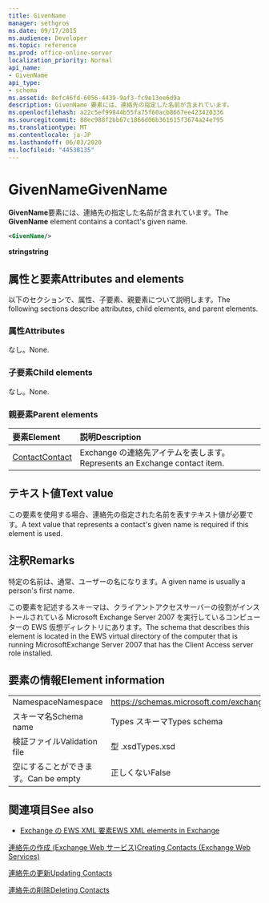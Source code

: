 ```yaml
---
title: GivenName
manager: sethgros
ms.date: 09/17/2015
ms.audience: Developer
ms.topic: reference
ms.prod: office-online-server
localization_priority: Normal
api_name:
- GivenName
api_type:
- schema
ms.assetid: 8efc46fd-6056-4439-9af3-fc9e13ee6d9a
description: GivenName 要素には、連絡先の指定した名前が含まれています。
ms.openlocfilehash: a22c5ef99844b55fa75f60acb8667ee423420336
ms.sourcegitcommit: 88ec988f2bb67c1866d06b361615f3674a24e795
ms.translationtype: MT
ms.contentlocale: ja-JP
ms.lasthandoff: 06/03/2020
ms.locfileid: "44530135"
---
```

# <a name="givenname"></a><span data-ttu-id="27869-103">GivenName</span><span class="sxs-lookup"><span data-stu-id="27869-103">GivenName</span></span>

<span data-ttu-id="27869-104">**GivenName**要素には、連絡先の指定した名前が含まれています。</span><span class="sxs-lookup"><span data-stu-id="27869-104">The **GivenName** element contains a contact's given name.</span></span> 
  
```xml
<GivenName/>
```

 <span data-ttu-id="27869-105">**string**</span><span class="sxs-lookup"><span data-stu-id="27869-105">**string**</span></span>
## <a name="attributes-and-elements"></a><span data-ttu-id="27869-106">属性と要素</span><span class="sxs-lookup"><span data-stu-id="27869-106">Attributes and elements</span></span>

<span data-ttu-id="27869-107">以下のセクションで、属性、子要素、親要素について説明します。</span><span class="sxs-lookup"><span data-stu-id="27869-107">The following sections describe attributes, child elements, and parent elements.</span></span>
  
### <a name="attributes"></a><span data-ttu-id="27869-108">属性</span><span class="sxs-lookup"><span data-stu-id="27869-108">Attributes</span></span>

<span data-ttu-id="27869-109">なし。</span><span class="sxs-lookup"><span data-stu-id="27869-109">None.</span></span>
  
### <a name="child-elements"></a><span data-ttu-id="27869-110">子要素</span><span class="sxs-lookup"><span data-stu-id="27869-110">Child elements</span></span>

<span data-ttu-id="27869-111">なし。</span><span class="sxs-lookup"><span data-stu-id="27869-111">None.</span></span>
  
### <a name="parent-elements"></a><span data-ttu-id="27869-112">親要素</span><span class="sxs-lookup"><span data-stu-id="27869-112">Parent elements</span></span>

|<span data-ttu-id="27869-113">**要素**</span><span class="sxs-lookup"><span data-stu-id="27869-113">**Element**</span></span>|<span data-ttu-id="27869-114">**説明**</span><span class="sxs-lookup"><span data-stu-id="27869-114">**Description**</span></span>|
|:-----|:-----|
|[<span data-ttu-id="27869-115">Contact</span><span class="sxs-lookup"><span data-stu-id="27869-115">Contact</span></span>](contact.md) <br/> |<span data-ttu-id="27869-116">Exchange の連絡先アイテムを表します。</span><span class="sxs-lookup"><span data-stu-id="27869-116">Represents an Exchange contact item.</span></span>  <br/> |
   
## <a name="text-value"></a><span data-ttu-id="27869-117">テキスト値</span><span class="sxs-lookup"><span data-stu-id="27869-117">Text value</span></span>

<span data-ttu-id="27869-118">この要素を使用する場合、連絡先の指定された名前を表すテキスト値が必要です。</span><span class="sxs-lookup"><span data-stu-id="27869-118">A text value that represents a contact's given name is required if this element is used.</span></span>
  
## <a name="remarks"></a><span data-ttu-id="27869-119">注釈</span><span class="sxs-lookup"><span data-stu-id="27869-119">Remarks</span></span>

<span data-ttu-id="27869-120">特定の名前は、通常、ユーザーの名になります。</span><span class="sxs-lookup"><span data-stu-id="27869-120">A given name is usually a person's first name.</span></span>
  
<span data-ttu-id="27869-121">この要素を記述するスキーマは、クライアントアクセスサーバーの役割がインストールされている Microsoft Exchange Server 2007 を実行しているコンピューターの EWS 仮想ディレクトリにあります。</span><span class="sxs-lookup"><span data-stu-id="27869-121">The schema that describes this element is located in the EWS virtual directory of the computer that is running MicrosoftExchange Server 2007 that has the Client Access server role installed.</span></span>
  
## <a name="element-information"></a><span data-ttu-id="27869-122">要素の情報</span><span class="sxs-lookup"><span data-stu-id="27869-122">Element information</span></span>

|||
|:-----|:-----|
|<span data-ttu-id="27869-123">Namespace</span><span class="sxs-lookup"><span data-stu-id="27869-123">Namespace</span></span>  <br/> |https://schemas.microsoft.com/exchange/services/2006/types  <br/> |
|<span data-ttu-id="27869-124">スキーマ名</span><span class="sxs-lookup"><span data-stu-id="27869-124">Schema name</span></span>  <br/> |<span data-ttu-id="27869-125">Types スキーマ</span><span class="sxs-lookup"><span data-stu-id="27869-125">Types schema</span></span>  <br/> |
|<span data-ttu-id="27869-126">検証ファイル</span><span class="sxs-lookup"><span data-stu-id="27869-126">Validation file</span></span>  <br/> |<span data-ttu-id="27869-127">型 .xsd</span><span class="sxs-lookup"><span data-stu-id="27869-127">Types.xsd</span></span>  <br/> |
|<span data-ttu-id="27869-128">空にすることができます。</span><span class="sxs-lookup"><span data-stu-id="27869-128">Can be empty</span></span>  <br/> |<span data-ttu-id="27869-129">正しくない</span><span class="sxs-lookup"><span data-stu-id="27869-129">False</span></span>  <br/> |
   
## <a name="see-also"></a><span data-ttu-id="27869-130">関連項目</span><span class="sxs-lookup"><span data-stu-id="27869-130">See also</span></span>



- [<span data-ttu-id="27869-131">Exchange の EWS XML 要素</span><span class="sxs-lookup"><span data-stu-id="27869-131">EWS XML elements in Exchange</span></span>](ews-xml-elements-in-exchange.md)


[<span data-ttu-id="27869-132">連絡先の作成 (Exchange Web サービス)</span><span class="sxs-lookup"><span data-stu-id="27869-132">Creating Contacts (Exchange Web Services)</span></span>](https://msdn.microsoft.com/library/4845917e-70d1-481c-bbd7-011ec6571789%28Office.15%29.aspx)
  
[<span data-ttu-id="27869-133">連絡先の更新</span><span class="sxs-lookup"><span data-stu-id="27869-133">Updating Contacts</span></span>](https://msdn.microsoft.com/library/9a865953-b94a-4229-b632-2dee433314be%28Office.15%29.aspx)
  
[<span data-ttu-id="27869-134">連絡先の削除</span><span class="sxs-lookup"><span data-stu-id="27869-134">Deleting Contacts</span></span>](https://msdn.microsoft.com/library/fcc3dc84-cd3e-455e-a1a7-ae6921c9b588%28Office.15%29.aspx)

